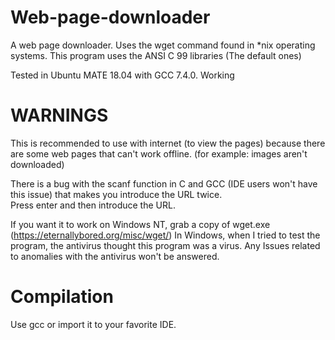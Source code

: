 # Web-page-downloader
A web page downloader. Uses the wget command found in \*nix operating systems. 
This program uses the ANSI C 99 libraries (The default ones)

Tested in Ubuntu MATE 18.04 with GCC 7.4.0. Working

# WARNINGS
  This is recommended to use with internet (to view the pages) because there are some web pages that can't work offline. (for example: images aren't downloaded) 
  
  There is a bug with the scanf function in C and GCC (IDE users won't have this issue) that makes you introduce the URL twice.               
  Press enter and then introduce the URL.

  If you want it to work on Windows NT, grab a copy of wget.exe (https://eternallybored.org/misc/wget/) 
  In Windows, when I tried to test the program, the antivirus thought this program was a virus. Any Issues related to anomalies with the antivirus won't be answered.
# Compilation
Use gcc or import it to your favorite IDE. 
